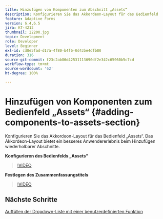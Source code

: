 ```yaml
---
title: Hinzufügen von Komponenten zum Abschnitt „Assets“
description: Konfigurieren Sie das Akkordeon-Layout für das Bedienfeld „Assets“. Das Akkordeon-Layout bietet ein besseres Anwendererlebnis beim Hinzufügen wiederholbarer Abschnitte.
feature: Adaptive Forms
version: 6.4,6.5
jira: KT-4212
thumbnail: 22200.jpg
topic: Development
role: Developer
level: Beginner
exl-id: cd8e5fad-d17a-4f80-b4f6-0d43be4dfb80
duration: 316
source-git-commit: f23c2ab86d42531113690df2e342c65060b5c7cd
workflow-type: tm+mt
source-wordcount: '62'
ht-degree: 100%

---
```


# Hinzufügen von Komponenten zum Bedienfeld „Assets“ {#adding-components-to-assets-section}

Konfigurieren Sie das Akkordeon-Layout für das Bedienfeld „Assets“. Das Akkordeon-Layout bietet ein besseres Anwendererlebnis beim Hinzufügen wiederholbarer Abschnitte.

**Konfigurieren des Bedienfelds „Assets“**

>[!VIDEO](https://video.tv.adobe.com/v/22200?quality=12&learn=on)

**Festlegen des Zusammenfassungstitels**
>[!VIDEO](https://video.tv.adobe.com/v/28387?quality=12&learn=on)

## Nächste Schritte

[Auffüllen der Dropdown-Liste mit einer benutzerdefinierten Funktion](./using-custom-functions-and-code-editor.md)
